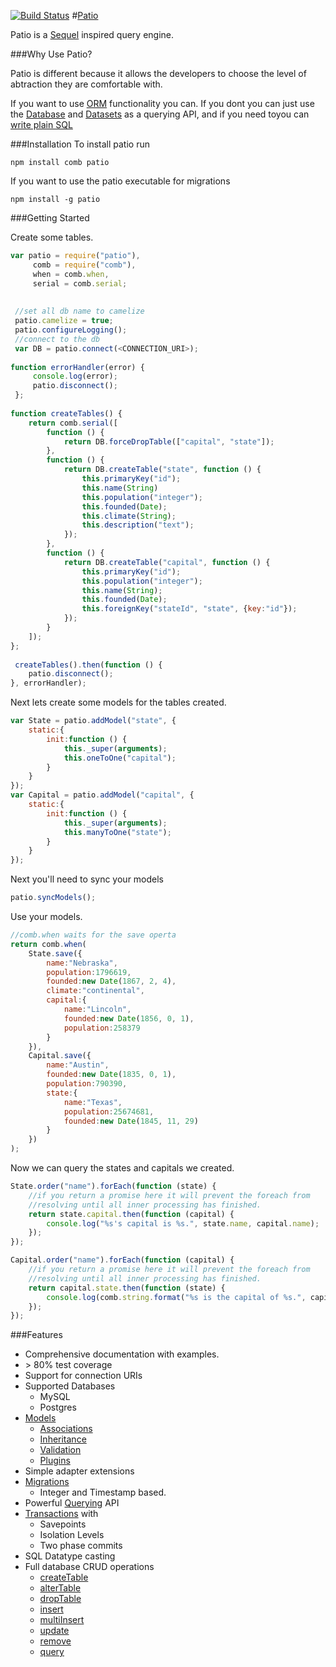 [![Build Status](https://secure.travis-ci.org/C2FO/patio.png)](http://travis-ci.org/C2FO/patio)
#[Patio](http://c2fo.github.com/patio)

Patio is a <a href="http://sequel.rubyforge.org/" target="patioapi">Sequel</a> inspired query engine.                                                        
                                                                                                                                                             
###Why Use Patio?
                                                                                                                                                             
Patio is different because it allows the developers to choose the level of abtraction they are comfortable with.                                             

If you want to use [ORM](http://c2fo.github.com/patio/models.html) functionality you can. If you dont you can just use the [Database](http://c2fo.github.com/patio/DDL.html) and [Datasets](http://c2fo.github.com/patio/querying.html) as a querying API, and if you need toyou can [write plain SQL](http://c2fo.github.com/patio/patio_Database.html#run)
                                                                                                                                                                                                                                                                                                                         
###Installation
To install patio run                                                                                                                                         
                                                                                                                                                             
`npm install comb patio`
                                                                                                                                                             
If you want to use the patio executable for migrations
                                                                                                                                                             
`npm install -g patio`
                                                                                                                                                                                                                                                                                                                                                                                                                                                                                                                                                                                                                                                                                         
###Getting Started  


Create some tables.
                                                                                                                      
```javascript                                                                                                                                    
var patio = require("patio"),                                                                                                    
     comb = require("comb"),                                                                                                           
     when = comb.when,                                                                                                                 
     serial = comb.serial;                                                                                                             
                                                                                                                                       
                                                                                                                                       
 //set all db name to camelize                                                                                                         
 patio.camelize = true;                                                                                                                
 patio.configureLogging();                                                                                                             
 //connect to the db                                                                                                                   
 var DB = patio.connect(<CONNECTION_URI>);                                                                                       
                                                                                                                                       
function errorHandler(error) {                                                                                                 
     console.log(error);                                                                                                               
     patio.disconnect();                                                                                                               
 };                                                                                                                                    
                                                                                                                                       
function createTables() {
    return comb.serial([
        function () {
            return DB.forceDropTable(["capital", "state"]);
        },
        function () {
            return DB.createTable("state", function () {
                this.primaryKey("id");
                this.name(String)
                this.population("integer");
                this.founded(Date);
                this.climate(String);
                this.description("text");
            });
        },
        function () {
            return DB.createTable("capital", function () {
                this.primaryKey("id");
                this.population("integer");
                this.name(String);
                this.founded(Date);
                this.foreignKey("stateId", "state", {key:"id"});
            });
        }
    ]);
};                                                                                               
                                                                                                                                       
 createTables().then(function () {                                                                                                     
    patio.disconnect();                                                                                                                 
}, errorHandler);                                                                                                                      
```   

Next lets create some models for the tables created.

```javascript
var State = patio.addModel("state", {
    static:{
        init:function () {
            this._super(arguments);
            this.oneToOne("capital");
        }
    }
});
var Capital = patio.addModel("capital", {
    static:{
        init:function () {
            this._super(arguments);
            this.manyToOne("state");
        }
    }
});
```

Next you'll need to sync your models

```javascript
patio.syncModels();
```

Use your models.

```javascript
//comb.when waits for the save operta
return comb.when(
	State.save({
        name:"Nebraska",
        population:1796619,
        founded:new Date(1867, 2, 4),
        climate:"continental",
        capital:{
            name:"Lincoln",
            founded:new Date(1856, 0, 1),
            population:258379
        }
    }),
    Capital.save({
        name:"Austin",
        founded:new Date(1835, 0, 1),
        population:790390,
        state:{
            name:"Texas",
            population:25674681,
            founded:new Date(1845, 11, 29)
        }
    })
);
```

Now we can query the states and capitals we created.

```javascript
State.order("name").forEach(function (state) {
	//if you return a promise here it will prevent the foreach from
	//resolving until all inner processing has finished.
	return state.capital.then(function (capital) {
    	console.log("%s's capital is %s.", state.name, capital.name);
	});
});
```

```javascript
Capital.order("name").forEach(function (capital) {
	//if you return a promise here it will prevent the foreach from
	//resolving until all inner processing has finished.
	return capital.state.then(function (state) {
		console.log(comb.string.format("%s is the capital of %s.", capital.name, state.name));
	});
});
```

###Features
                                                                                                                                                                                                                                                                                                          
* Comprehensive documentation with examples.
* &gt; 80% test coverage
* Support for connection URIs
* Supported Databases                                                                                                                                        
  * MySQL
  * Postgres
* [Models](http://c2fo.github.com/patio/models.html)
  * [Associations](http://c2fo.github.com/patio/associations.html)
  * [Inheritance](http://c2fo.github.com/patio/model-inheritance.html)
  * [Validation](http://c2fo.github.com/patio/validation.html)
  * [Plugins](http://c2fo.github.com/patio/plugins.html)
* Simple adapter extensions
* [Migrations](http://c2fo.github.com/patio/migrations.html)
  * Integer and Timestamp based.
* Powerful [Querying](http://c2fo.github.com/patio/querying.html) API
* [Transactions](http://c2fo.github.com/patio/patio_Database.html#transaction) with
  * Savepoints
  * Isolation Levels
  * Two phase commits
* SQL Datatype casting
* Full database CRUD operations                                                                                                                           
  * [createTable](http://c2fo.github.com/patio/patio_Database.html#createTable)
  * [alterTable](http://c2fo.github.com/patio/patio_Database.html#alterTable)
  * [dropTable](http://c2fo.github.com/patio/patio_Database.html#dropTable)
  * [insert](http://c2fo.github.com/patio/patio_Dataset.html#insert)
  * [multiInsert](http://c2fo.github.com/patio/patio_Dataset.html#multiInsert)
  * [update](http://c2fo.github.com/patio/patio_Dataset.html#update)
  * [remove](http://c2fo.github.com/patio/patio_Dataset.html#remove)
  * [query](http://c2fo.github.com/patio/patio_Dataset.html#filter)



                                                                                                                                   